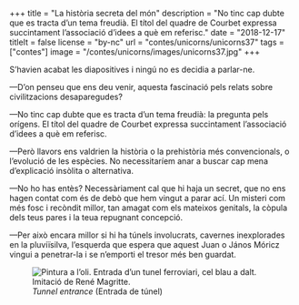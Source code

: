 +++
title = "La història secreta del món"
description = "No tinc cap dubte que es tracta d’un tema freudià. El títol del quadre de Courbet expressa succintament l’associació d’idees a què em referisc."
date = "2018-12-17"
titleIt = false
license = "by-nc"
url = "contes/unicorns/unicorns37"
tags = ["contes"]
image = "/contes/unicorns/images/unicorns37.jpg"
+++

S’havien acabat les diapositives i ningú no es decidia a parlar-ne.

—D’on penseu que ens deu venir, aquesta fascinació pels relats sobre civilitzacions desaparegudes?

—No tinc cap dubte que es tracta d’un tema freudià: la pregunta pels orígens. El títol del quadre de Courbet expressa succintament l’associació d’idees a què em referisc.

—Però llavors ens valdrien la història o la prehistòria més convencionals, o l’evolució de les espècies. No necessitaríem anar a buscar cap mena d’explicació insòlita o alternativa.

—No ho has entès? Necessàriament cal que hi haja un secret, que no ens hagen contat com és de debò que hem vingut a parar ací. Un misteri com més fosc i recòndit millor, tan amagat com els mateixos genitals, la còpula dels teus pares i la teua repugnant concepció.

—Per això encara millor si hi ha túnels involucrats, cavernes inexplorades en la pluviïsilva, l’esquerda que espera que aquest Juan o János Móricz vingui a penetrar-la i se n’emporti el tresor més ben guardat.

<figure class="illustration"><img src="/contes/unicorns/images/unicorns37.jpg" alt="Pintura a l’oli. Entrada d’un tunel ferroviari, cel blau a dalt. Imitació de René Magritte."><figcaption><em>Tunnel entrance</em> (Entrada de túnel)</figcaption></figure>

